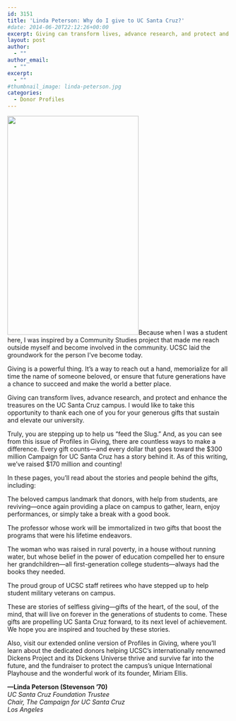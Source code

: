 ```yaml
---
id: 3151
title: 'Linda Peterson: Why do I give to UC Santa Cruz?'
#date: 2014-06-20T22:12:26+00:00
excerpt: Giving can transform lives, advance research, and protect and enhance the treasures on the UC Santa Cruz campus.
layout: post
author:
  - ""
author_email:
  - ""
excerpt:
  - ""
#thumbnail_image: linda-peterson.jpg
categories:
  - Donor Profiles
---
```

<img class="alignright size-full wp-image-3152" src="http://live-ucsc-giving.pantheonsite.io/wp-content/uploads/2017/09/linda-peterson.jpg" alt="" width="297" height="494" srcset="https://ucsc-giving.lndo.site/wp-content/uploads/2017/09/linda-peterson.jpg 297w, https://ucsc-giving.lndo.site/wp-content/uploads/2017/09/linda-peterson-180x300.jpg 180w" sizes="(max-width: 297px) 100vw, 297px" />Because when I was a student here, I was inspired by a Community Studies project that made me reach outside myself and become involved in the community. UCSC laid the groundwork for the person I&#8217;ve become today.

Giving is a powerful thing. It&#8217;s a way to reach out a hand, memorialize for all time the name of someone beloved, or ensure that future generations have a chance to succeed and make the world a better place.

Giving can transform lives, advance research, and protect and enhance the treasures on the UC Santa Cruz campus. I would like to take this opportunity to thank each one of you for your generous gifts that sustain and elevate our university.

Truly, you are stepping up to help us &#8220;feed the Slug.&#8221; And, as you can see from this issue of Profiles in Giving, there are countless ways to make a difference. Every gift counts—and every dollar that goes toward the $300 million Campaign for UC Santa Cruz has a story behind it. As of this writing, we&#8217;ve raised $170 million and counting!

In these pages, you&#8217;ll read about the stories and people behind the gifts, including:

The beloved campus landmark that donors, with help from students, are reviving—once again providing a place on campus to gather, learn, enjoy performances, or simply take a break with a good book.

The professor whose work will be immortalized in two gifts that boost the programs that were his lifetime endeavors.

The woman who was raised in rural poverty, in a house without running water, but whose belief in the power of education compelled her to ensure her grandchildren—all first-generation college students—always had the books they needed.

The proud group of UCSC staff retirees who have stepped up to help student military veterans on campus.

These are stories of selfless giving—gifts of the heart, of the soul, of the mind, that will live on forever in the generations of students to come. These gifts are propelling UC Santa Cruz forward, to its next level of achievement. We hope you are inspired and touched by these stories.

Also, visit our extended online version of Profiles in Giving, where you&#8217;ll learn about the dedicated donors helping UCSC&#8217;s internationally renowned Dickens Project and its Dickens Universe thrive and survive far into the future, and the fundraiser to protect the campus&#8217;s unique International Playhouse and the wonderful work of its founder, Miriam Ellis.

**—Linda Peterson (Stevenson &#8217;70)**  
_UC Santa Cruz Foundation Trustee_  
 _Chair, The Campaign for UC Santa Cruz_  
 _Los Angeles_